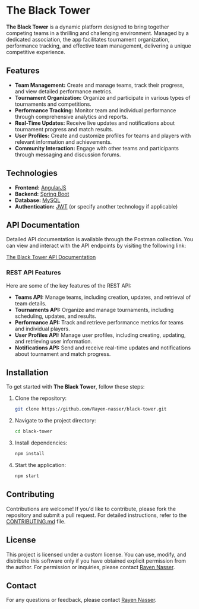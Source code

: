 # The Black Tower

**The Black Tower** is a dynamic platform designed to bring together competing teams in a thrilling and challenging environment. Managed by a dedicated association, the app facilitates tournament organization, performance tracking, and effective team management, delivering a unique competitive experience.

## Features

- **Team Management:** Create and manage teams, track their progress, and view detailed performance metrics.
- **Tournament Organization:** Organize and participate in various types of tournaments and competitions.
- **Performance Tracking:** Monitor team and individual performance through comprehensive analytics and reports.
- **Real-Time Updates:** Receive live updates and notifications about tournament progress and match results.
- **User Profiles:** Create and customize profiles for teams and players with relevant information and achievements.
- **Community Interaction:** Engage with other teams and participants through messaging and discussion forums.

## Technologies

- **Frontend:** [AngularJS](https://angularjs.org/)
- **Backend:** [Spring Boot](https://spring.io/projects/spring-boot)
- **Database:** [MySQL](https://www.mysql.com/)
- **Authentication:** [JWT](https://jwt.io/) (or specify another technology if applicable)

## API Documentation

Detailed API documentation is available through the Postman collection. You can view and interact with the API endpoints by visiting the following link:

[The Black Tower API Documentation](https://restless-space-711163.postman.co/collection/27157598-4ed897e3-0a13-4a7f-960f-1ee65cf2b4f2?source=rip_html)

### REST API Features

Here are some of the key features of the REST API:

- **Teams API:** Manage teams, including creation, updates, and retrieval of team details.
- **Tournaments API:** Organize and manage tournaments, including scheduling, updates, and results.
- **Performance API:** Track and retrieve performance metrics for teams and individual players.
- **User Profiles API:** Manage user profiles, including creating, updating, and retrieving user information.
- **Notifications API:** Send and receive real-time updates and notifications about tournament and match progress.

## Installation

To get started with **The Black Tower**, follow these steps:

1. Clone the repository:
    ```bash
    git clone https://github.com/Rayen-nasser/black-tower.git
    ```

2. Navigate to the project directory:
    ```bash
    cd black-tower
    ```

3. Install dependencies:
    ```bash
    npm install
    ```

4. Start the application:
    ```bash
    npm start
    ```

## Contributing

Contributions are welcome! If you'd like to contribute, please fork the repository and submit a pull request. For detailed instructions, refer to the [CONTRIBUTING.md](CONTRIBUTING.md) file.

## License

This project is licensed under a custom license. You can use, modify, and distribute this software only if you have obtained explicit permission from the author. For permission or inquiries, please contact [Rayen Nasser](mailto:rayenn38@example.com).


## Contact

For any questions or feedback, please contact [Rayen Nasser](mailto:rayenn38@example.com).
